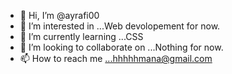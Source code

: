 - 👋 Hi, I’m @ayrafi00
- 👀 I’m interested in ...Web devolopement for now.
- 🌱 I’m currently learning ...CSS
- 💞️ I’m looking to collaborate on ...Nothing for now.
- 📫 How to reach me ...hhhhhmana@gmail.com

<!---
ayrafi00/ayrafi00 is a ✨ special ✨ repository because its `README.md` (this file) appears on your GitHub profile.
You can click the Preview link to take a look at your changes.
--->

